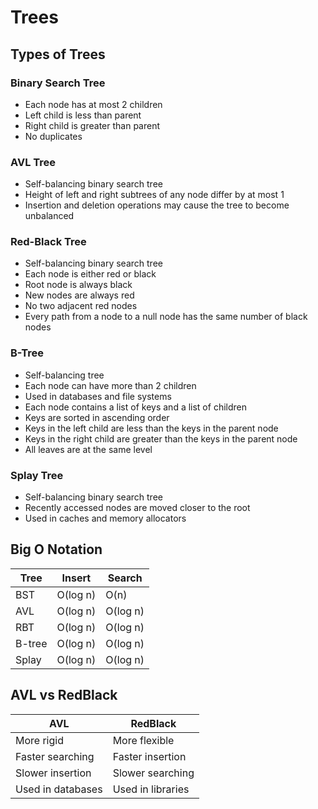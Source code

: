 # Trees

## Types of Trees

### Binary Search Tree

- Each node has at most 2 children
- Left child is less than parent
- Right child is greater than parent
- No duplicates

### AVL Tree

- Self-balancing binary search tree
- Height of left and right subtrees of any node differ by at most 1
- Insertion and deletion operations may cause the tree to become unbalanced

### Red-Black Tree

- Self-balancing binary search tree
- Each node is either red or black
- Root node is always black
- New nodes are always red
- No two adjacent red nodes
- Every path from a node to a null node has the same number of black nodes

### B-Tree

- Self-balancing tree
- Each node can have more than 2 children
- Used in databases and file systems
- Each node contains a list of keys and a list of children
- Keys are sorted in ascending order
- Keys in the left child are less than the keys in the parent node
- Keys in the right child are greater than the keys in the parent node
- All leaves are at the same level

### Splay Tree

- Self-balancing binary search tree
- Recently accessed nodes are moved closer to the root
- Used in caches and memory allocators

## Big O Notation

| Tree | Insert | Search |
| --- | --- | --- |
| BST | O(log n) | O(n) |
| AVL | O(log n) | O(log n) |
| RBT | O(log n) | O(log n) |
| B-tree| O(log n) | O(log n) |
| Splay | O(log n) | O(log n) |

## AVL vs RedBlack

| AVL | RedBlack |
| --- | --- |
| More rigid | More flexible |
| Faster searching | Faster insertion |
| Slower insertion | Slower searching |
| Used in databases | Used in libraries |
